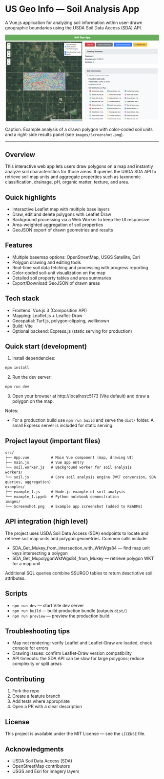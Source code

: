 # US Geo Info — Soil Analysis App

A Vue.js application for analyzing soil information within user-drawn geographic boundaries using the USDA Soil Data Access (SDA) API.

![Soil Geo App screenshot](images/Screenshot.png)

Caption: Example analysis of a drawn polygon with color-coded soil units and a right-side results panel (see `images/Screenshot.png`).

---

## Overview

This interactive web app lets users draw polygons on a map and instantly analyze soil characteristics for those areas. It queries the USDA SDA API to retrieve soil map units and aggregate properties such as taxonomic classification, drainage, pH, organic matter, texture, and area.

## Quick highlights

- Interactive Leaflet map with multiple base layers
- Draw, edit and delete polygons with Leaflet Draw
- Background processing via a Web Worker to keep the UI responsive
- Area-weighted aggregation of soil properties
- GeoJSON export of drawn geometries and results

## Features

- Multiple basemap options: OpenStreetMap, USGS Satellite, Esri
- Polygon drawing and editing tools
- Real-time soil data fetching and processing with progress reporting
- Color-coded soil-unit visualization on the map
- Detailed soil property tables and area summaries
- Export/Download GeoJSON of drawn areas

## Tech stack

- Frontend: Vue.js 3 (Composition API)
- Mapping: Leaflet.js + Leaflet-Draw
- Geospatial: Turf.js, polygon-clipping, wellknown
- Build: Vite
- Optional backend: Express.js (static serving for production)

## Quick start (development)

1. Install dependencies:

```bash
npm install
```

2. Run the dev server:

```bash
npm run dev
```

3. Open your browser at http://localhost:5173 (Vite default) and draw a polygon on the map.

Notes:
- For a production build use `npm run build` and serve the `dist/` folder. A small Express server is included for static serving.

## Project layout (important files)

```
src/
├── App.vue          # Main Vue component (map, drawing UI)
├── main.js          # Vue app entry
└── soil.worker.js   # Background worker for soil analysis
workers/
└── soil.js          # Core soil analysis engine (WKT conversion, SDA queries, aggregation)
examples/
├── example_1.js     # Node.js example of soil analysis
└── example_1.ipynb  # Python notebook demonstration
images/
└── Screenshot.png   # Example app screenshot (added to README)
```

## API integration (high level)

The project uses USDA Soil Data Access (SDA) endpoints to locate and retrieve soil map units and polygon geometries. Common calls include:

- SDA_Get_Mukey_from_intersection_with_WktWgs84 — find map unit keys intersecting a polygon
- SDA_Get_MupolygonWktWgs84_from_Mukey — retrieve polygon WKT for a map unit

Additional SQL queries combine SSURGO tables to return descriptive soil attributes.

## Scripts

- `npm run dev` — start Vite dev server
- `npm run build` — build production bundle (outputs `dist/`)
- `npm run preview` — preview the production build

## Troubleshooting tips

- Map not rendering: verify Leaflet and Leaflet-Draw are loaded, check console for errors
- Drawing issues: confirm Leaflet-Draw version compatibility
- API timeouts: the SDA API can be slow for large polygons; reduce complexity or split areas

## Contributing

1. Fork the repo
2. Create a feature branch
3. Add tests where appropriate
4. Open a PR with a clear description

## License

This project is available under the MIT License — see the `LICENSE` file.

## Acknowledgments

- USDA Soil Data Access (SDA)
- OpenStreetMap contributors
- USGS and Esri for imagery layers
